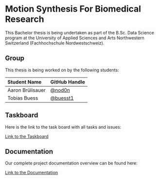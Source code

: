 # Motion Synthesis For Biomedical Research

This Bachelor thesis is being undertaken as part of the B.Sc. Data Science program at the University of Applied Sciences and Arts Northwestern Switzerland (Fachhochschule Nordwestschweiz).

## Group
This thesis is being worked on by the following students:

Student Name | GitHub Handle
:-- | :--
Aaron Brülisauer | [@nod0n](https://github.com/nod0n)
Tobias Buess | [@buesst1](https://github.com/buesst1)

## Taskboard
Here is the link to the task board with all tasks and issues:

[Link to the Taskboard](https://github.com/orgs/motion-synthesis-for-biomed-research/projects/1)

## Documentation
Our complete project documentation overview can be found here:

[Link to the Documentation](https://github.com/motion-synthesis-for-biomed-research/docs)
